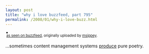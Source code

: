 ```yaml
---
layout: post
title: "why i love buzzfeed, part 795"
permalink: /2008/01/why-i-love-buzz.html
---
```


<p><style type="text/css">.flickr-photo { border: solid 2px #000000; }.flickr-yourcomment { }.flickr-frame { text-align: left; padding: 3px; }.flickr-caption { font-size: 0.8em; margin-top: 0px; }</style><div class="flickr-frame">	<a href="http://www.flickr.com/photos/msippey/2196148407/" title="photo sharing"><img src="https://farm3.static.flickr.com/2127/2196148407_196d991ea4.jpg" class="flickr-photo" alt="" /></a><br />	<span class="flickr-caption"><a href="http://www.flickr.com/photos/msippey/2196148407/">as seen on buzzfeed</a>, originally uploaded by <a href="http://www.flickr.com/people/msippey/">msippey</a>.</span></div>				<p class="flickr-yourcomment">	...sometimes content management systems <a href="http://buzzfeed.com/buzz/Nick_Dentons_Balls">produce</a> pure poetry.</p></p>


